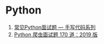 # Python
1. [常见Python面试题 — 手写代码系列](https://mp.weixin.qq.com/s/nsGVNaMgVjuDLySEeKtc9g)
1. [Python 爬虫面试题 170 道：2019 版](https://mp.weixin.qq.com/s/pZNeUkOY0uFtsX8-7gqAag)
